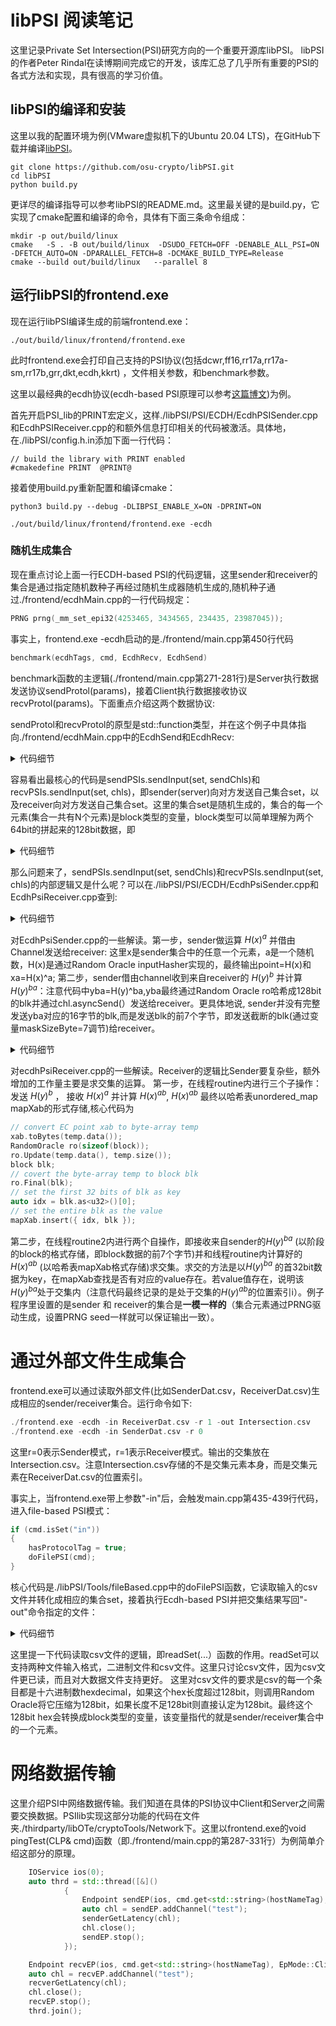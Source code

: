 # libPSI 阅读笔记

这里记录Private Set Intersection(PSI)研究方向的一个重要开源库libPSI。 libPSI的作者Peter Rindal在读博期间完成它的开发，该库汇总了几乎所有重要的PSI的各式方法和实现，具有很高的学习价值。

## libPSI的编译和安装

这里以我的配置环境为例(VMware虚拟机下的Ubuntu 20.04 LTS)，在GitHub下载并编译[libPSI](https://github.com/osu-crypto/libPSI)。

```
git clone https://github.com/osu-crypto/libPSI.git
cd libPSI
python build.py
```

更详尽的编译指导可以参考libPSI的README.md。这里最关键的是build.py，它实现了cmake配置和编译的命令，具体有下面三条命令组成：

```
mkdir -p out/build/linux
cmake   -S . -B out/build/linux  -DSUDO_FETCH=OFF -DENABLE_ALL_PSI=ON -DFETCH_AUTO=ON -DPARALLEL_FETCH=8 -DCMAKE_BUILD_TYPE=Release 
cmake --build out/build/linux   --parallel 8 
```


## 运行libPSI的frontend.exe

现在运行libPSI编译生成的前端frontend.exe：

```
./out/build/linux/frontend/frontend.exe
```
此时frontend.exe会打印自己支持的PSI协议(包括dcwr,ff16,rr17a,rr17a-sm,rr17b,grr,dkt,ecdh,kkrt) ，文件相关参数，和benchmark参数。

这里以最经典的ecdh协议(ecdh-based PSI原理可以参考[这篇博文](https://github.com/davidhoo1988/davidhu.github.io/blob/gh-pages/pages/std_PSI/main.md))为例。

首先开启PSI_lib的PRINT宏定义，这样./libPSI/PSI/ECDH/EcdhPSISender.cpp和EcdhPSIReceiver.cpp的和额外信息打印相关的代码被激活。具体地，在./libPSI/config.h.in添加下面一行代码：

```
// build the library with PRINT enabled
#cmakedefine PRINT  @PRINT@
```

接着使用build.py重新配置和编译cmake：

```
python3 build.py --debug -DLIBPSI_ENABLE_X=ON -DPRINT=ON
```

```
./out/build/linux/frontend/frontend.exe -ecdh
```

### 随机生成集合

现在重点讨论上面一行ECDH-based PSI的代码逻辑，这里sender和receiver的集合是通过指定随机数种子再经过随机生成器随机生成的,随机种子通过./frontend/ecdhMain.cpp的一行代码规定：

```cpp
PRNG prng(_mm_set_epi32(4253465, 3434565, 234435, 23987045));
```

事实上，frontend.exe -ecdh启动的是./frontend/main.cpp第450行代码

```cpp
benchmark(ecdhTags, cmd, EcdhRecv, EcdhSend)
```

benchmark函数的主逻辑(./frontend/main.cpp第271-281行)是Server执行数据发送协议sendProtol(params)，接着Client执行数据接收协议recvProtol(params)。下面重点介绍这两个数据协议:

sendProtol和recvProtol的原型是std::function类型，并在这个例子中具体指向./frontend/ecdhMain.cpp中的EcdhSend和EcdhRecv:

<details><summary>代码细节</summary>
<p>
    
```cpp
./frontend/ecdhMain.cpp
	
void EcdhSend(LaunchParams& params)
{
    PRNG prng(_mm_set_epi32(4253465, 3434565, 234435, 23987045));

    for (auto setSize : params.mNumItems)
    {
        for (auto numThreads : params.mNumThreads)
        {
            auto sendChls = params.getChannels(numThreads);
            std::vector<block> set(setSize);
            prng.get(set.data(), set.size());
            EcdhPsiSender sendPSIs;

            ...
            
            sendPSIs.sendInput(set, sendChls);
        }
    }
}

void EcdhRecv(LaunchParams& params)
{
    PRNG prng(_mm_set_epi32(4253465, 3434565, 234435, 23987045));
    for (auto setSize : params.mNumItems)
    {
        for (auto numThreads : params.mNumThreads)
        {
            auto chls = params.getChannels(numThreads);
            std::vector<block> set(setSize);
            prng.get(set.data(), set.size());
            EcdhPsiReceiver recvPSIs;

            ...

            recvPSIs.sendInput(set, chls);
        }
    }
}
```
    
</p>
</details>
    
容易看出最核心的代码是sendPSIs.sendInput(set, sendChls)和recvPSIs.sendInput(set, chls)，即sender(server)向对方发送自己集合set，以及receiver向对方发送自己集合set。这里的集合set是随机生成的，集合的每一个元素(集合一共有N个元素)是block类型的变量，block类型可以简单理解为两个64bit的拼起来的128bit数据，即
<details><summary>代码细节</summary>
<p>
    
```cpp
./thirdparty/libOTe/cryptoTools/cryptoTools/Common/block.h
	
namespace osuCrypto
{
    struct alignas(16) block
    {

        std::uint64_t mData[2];

        block() = default;
        block(const block&) = default;
        block(uint64_t x1, uint64_t x0)
        {

            as<uint64_t>()[0] = x0;
            as<uint64_t>()[1] = x1;
        };

        block(char e15, char e14, char e13, char e12, char e11, char e10, char e9, char e8, char e7, char e6, char e5, char e4, char e3, char e2, char e1, char e0)
        {


            as<char>()[0] = e0;
            as<char>()[1] = e1;
            as<char>()[2] = e2;
            as<char>()[3] = e3;
            as<char>()[4] = e4;
            as<char>()[5] = e5;
            as<char>()[6] = e6;
            as<char>()[7] = e7;
            as<char>()[8] = e8;
            as<char>()[9] = e9;
            as<char>()[10] = e10;
            as<char>()[11] = e11;
            as<char>()[12] = e12;
            as<char>()[13] = e13;
            as<char>()[14] = e14;
            as<char>()[15] = e15;

        }


        template<typename T>
        typename std::enable_if<
            std::is_standard_layout<T>::value&&
            std::is_trivial<T>::value &&
            (sizeof(T) <= 16) &&
            (16 % sizeof(T) == 0)
            ,
            std::array<T, 16 / sizeof(T)>&
        >::type as()
        {
            return *(std::array<T, 16 / sizeof(T)>*)this;
        }

        template<typename T>
        typename std::enable_if<
            std::is_standard_layout<T>::value&&
            std::is_trivial<T>::value &&
            (sizeof(T) <= 16) &&
            (16 % sizeof(T) == 0)
            ,
            const std::array<T, 16 / sizeof(T)>&
        >::type as() const
        {
            return *(const std::array<T, 16 / sizeof(T)>*)this;
        }

        ...

    }
}
```

 </p>
</details>

 那么问题来了，sendPSIs.sendInput(set, sendChls)和recvPSIs.sendInput(set, chls)的内部逻辑又是什么呢？可以在./libPSI/PSI/ECDH/EcdhPsiSender.cpp和EcdhPsiReceiver.cpp查到:

<details><summary>代码细节</summary>
<p>
    
```cpp
./libPSI/PSI/ECDH/EcdhPsiSender.cpp
	
void EcdhPsiSender::sendInput(std::vector<block>& inputs, span<Channel> chls)
{


    //u64 theirInputSize = inputs.size();

	u64 maskSizeByte = u64(40 + 2*log2(inputs.size())+7) / 8;

    //std::vector<PRNG> thrdPrng(chls.size());
    //for (u64 i = 0; i < thrdPrng.size(); i++)
    //    thrdPrng[i].SetSeed(mPrng.get<block>());

    auto RsSeed = mPrng.get<block>();

	std::vector<std::vector<u8>> sendBuff2(chls.size());

    auto routine = [&](u64 t)
    {
        u64 inputStartIdx = inputs.size() * t / chls.size();
        u64 inputEndIdx = inputs.size() * (t + 1) / chls.size();
        u64 subsetInputSize = inputEndIdx - inputStartIdx;


        auto& chl = chls[t];
        //auto& prng = thrdPrng[t];

        using Curve = REllipticCurve;
        using Point = REccPoint;
        //using Brick = REccPoint;
        using Number = REccNumber;
        Curve curve;


      
        RandomOracle inputHasher(sizeof(block));
		Number a(curve);
		Point xa(curve), point(curve), yb(curve), yba(curve);
        a.randomize(RsSeed);

		std::vector<u8> sendBuff(xa.sizeBytes() * subsetInputSize);
		auto sendIter = sendBuff.data();
		sendBuff2[t].resize(maskSizeByte * subsetInputSize);
		auto sendIter2 = sendBuff2[t].data();

		std::vector<u8> recvBuff(yb.sizeBytes() * subsetInputSize);
        std::vector<u8> temp(yba.sizeBytes());

		//send H(x)^a
        for (u64 i = inputStartIdx ; i < inputEndIdx; ++i)
        {
            block seed;
            inputHasher.Reset();
            inputHasher.Update(inputs[i]);
            inputHasher.Final(seed);

			point.randomize(seed);
            //std::cout << "sp  " << point << "  " << toBlock(hashOut) << std::endl;

			xa = (point * a);

			xa.toBytes(sendIter);
			sendIter += xa.sizeBytes();
        }
		chl.asyncSend(std::move(sendBuff));


		//recv H(y)^b
		chl.recv(recvBuff);
		auto recvIter = recvBuff.data();

		//send H(y)^b^a
        for (u64 i = inputStartIdx; i < inputEndIdx;i++)
        {
			yb.fromBytes(recvIter); recvIter += yb.sizeBytes();
			yba = yb*a;

            
            yba.toBytes(temp.data());
            RandomOracle ro(sizeof(block));
            ro.Update(temp.data(), temp.size());
            block blk;
            ro.Final(blk);
            memcpy(sendIter2, &blk, maskSizeByte);

			sendIter2 += maskSizeByte;
        }
		//std::cout << "dones send H(y)^b^a" << std::endl;

    };


    std::vector<std::thread> thrds(chls.size());
    for (u64 i = 0; i < u64(chls.size()); ++i)
    {
        thrds[i] = std::thread([=] {
            routine(i);
        });
    }


    for (auto& thrd : thrds)
        thrd.join();

	for (u64 i = 0; i < u64(chls.size()); ++i)
	{
		thrds[i] = std::thread([=] {
			auto& chl = chls[i];
			chl.asyncSend(std::move(sendBuff2[i]));
		});
	}


	for (auto& thrd : thrds)
		thrd.join();

	//std::cout << "S done" << std::endl;

}
``` 
    
</p>
</details>
	
对EcdhPsiSender.cpp的一些解读。第一步，sender做运算 $H(x)^a$ 并借由Channel发送给receiver: 这里x是sender集合中的任意一个元素，a是一个随机数，H(x)是通过Random Oracle inputHasher实现的，最终输出point=H(x)和 xa=H(x)^a; 第二步，sender借由channel收到来自receiver的 $H(y)^b$ 并计算 $H(y)^{ba}$：注意代码中yba=H(y)^ba,yba最终通过Random Oracle ro哈希成128bit的blk并通过chl.asyncSend(）发送给receiver。更具体地说, sender并没有完整发送yba对应的16字节的blk,而是发送blk的前7个字节，即发送截断的blk(通过变量maskSizeByte=7调节)给receiver。

	
<details><summary>代码细节</summary>
<p>
    
```cpp	
./libPSI/PSI/ECDH/EcdhPsiReceiver.cpp
	
void EcdhPsiReceiver::sendInput(
    span<block> inputs,
    span<Channel> chls)
{
    //std::vector<PRNG> thrdPrng(chls.size());
    //for (u64 i = 0; i < thrdPrng.size(); i++)
    //    thrdPrng[i].SetSeed(mPrng.get<block>());


	std::vector<block> thrdPrngBlock(chls.size());
	std::vector<std::vector<u64>> localIntersections(chls.size() - 1);

	u64 maskSizeByte = u64(40 + 2*log2(inputs.size()) + 7) / 8;

    auto RcSeed = mPrng.get<block>();

	std::unordered_map<u32, block> mapXab;
	mapXab.reserve(inputs.size());


	auto routine = [&](u64 t)
	{
		u64 inputStartIdx = inputs.size() * t / chls.size();
		u64 inputEndIdx = inputs.size() * (t + 1) / chls.size();
		u64 subsetInputSize = inputEndIdx - inputStartIdx;


		auto& chl = chls[t];
		//auto& prng = thrdPrng[t];
		u8 hashOut[RandomOracle::HashSize];
        RandomOracle inputHasher;

		std::vector<u8> sendBuff(yb.sizeBytes() * subsetInputSize);
		auto sendIter = sendBuff.data();

		std::vector<u8> recvBuff(xa.sizeBytes() * subsetInputSize);
		std::vector<u8> recvBuff2(xab.sizeBytes() * subsetInputSize);

	//	std::cout << "send H(y)^b" << std::endl;

		//send H(y)^b
		for (u64 i = inputStartIdx; i < inputEndIdx; ++i)
		{

			inputHasher.Reset();
			inputHasher.Update(inputs[i]);
			inputHasher.Final(hashOut);

			point.randomize(toBlock(hashOut));
			//std::cout << "sp  " << point << "  " << toBlock(hashOut) << std::endl;

			yb = (point * b);

			yb.toBytes(sendIter);
			sendIter += yb.sizeBytes();
		}
		chl.asyncSend(std::move(sendBuff));


		//recv H(x)^a
		//std::cout << "recv H(x)^a" << std::endl;

		chl.recv(recvBuff);
		auto recvIter = recvBuff.data();

		//compute H(x)^a^b as map
		//std::cout << "compute H(x)^a^b " << std::endl;

		for (u64 i = inputStartIdx; i < inputEndIdx;i++)
		{
			xa.fromBytes(recvIter); recvIter += xa.sizeBytes();
			xab = xa*b;
			
			xab.toBytes(temp.data());

            RandomOracle ro(sizeof(block));
            ro.Update(temp.data(), temp.size());
            block blk;
            ro.Final(blk);
			auto idx = blk.as<u32>()[0];

            mapXab.insert({ idx, blk });

		}
	};


    std::vector<std::thread> thrds(chls.size());
    for (u64 i = 0; i < u64(chls.size()); ++i)
    {
        thrds[i] = std::thread([=] {
            routine(i);
        });
    }


	for (auto& thrd : thrds)
		thrd.join();

	auto routine2 = [&](u64 t)
	{
		u64 inputStartIdx = inputs.size() * t / chls.size();
		u64 inputEndIdx = inputs.size() * (t + 1) / chls.size();
		u64 subsetInputSize = inputEndIdx - inputStartIdx;


		auto& chl = chls[t];


		std::vector<u8> recvBuff2(maskSizeByte * subsetInputSize);

		//recv H(y)^b^a
		chl.recv(recvBuff2);
		auto recvIter2 = recvBuff2.data();

		for (u64 i = inputStartIdx; i < inputEndIdx; i++)
		{

			auto& idx_yba = *(u32*)(recvIter2);

			auto id = mapXab.find(idx_yba);
			if (id != mapXab.end()) {

				//std::cout << "id->first[" << i << "] " << toBlock(id->first) << std::endl;

				if (memcmp(recvIter2, &id->second, maskSizeByte) == 0)
				{
					//std::cout << "intersection item----------" << i << std::endl;
					if (t == 0)
						mIntersection.emplace_back(i);
					else
						localIntersections[t - 1].emplace_back(i);
				}
			}
			recvIter2 += maskSizeByte;

		}
		//std::cout << "done" << std::endl;

	};


	for (u64 i = 0; i < u64(chls.size()); ++i)
	{
		thrds[i] = std::thread([=] {
			routine2(i);
		});
	}

	for (auto& thrd : thrds)
		thrd.join();

	u64 extraSize = 0;

	for (u64 i = 0; i < thrds.size()-1; ++i)
		extraSize += localIntersections[i].size();

	mIntersection.reserve(mIntersection.size() + extraSize);
	for (u64 i = 0; i < thrds.size()-1; ++i)
	{
		mIntersection.insert(mIntersection.end(), localIntersections[i].begin(), localIntersections[i].end());
	}


}
	
``` 
    
</p>
</details>	

对ecdhPsiReceiver.cpp的一些解读。Receiver的逻辑比Sender要复杂些，额外增加的工作量主要是求交集的运算。
第一步，在线程routine内进行三个子操作：发送 $H(y)^b$ ， 接收 $H(x)^a$ 并计算 $H(x)^{ab}$, $H(x)^{ab}$ 最终以哈希表unordered_map mapXab的形式存储,核心代码为
	
```cpp 
// convert EC point xab to byte-array temp
xab.toBytes(temp.data());
RandomOracle ro(sizeof(block));
ro.Update(temp.data(), temp.size());
block blk;
// covert the byte-array temp to block blk
ro.Final(blk);
// set the first 32 bits of blk as key
auto idx = blk.as<u32>()[0];
// set the entire blk as the value
mapXab.insert({ idx, blk });
``` 

第二步，在线程routine2内进行两个自操作，即接收来自sender的$H(y)^{ba}$ (以阶段的block的格式存储，即block数据的前7个字节)并和线程routine内计算好的 $H(x)^{ab}$ (以哈希表mapXab格式存储)求交集。求交的方法是以$H(y)^{ba}$ 的首32bit数据为key，在mapXab查找是否有对应的value存在。若value值存在，说明该$H(y)^{ba}$处于交集内（注意代码最终记录的是处于交集的$H(y)^{ab}$的位置索引i）。例子程序里设置的是sender 和 receiver的集合是**一模一样的**（集合元素通过PRNG驱动生成，设置PRNG seed一样就可以保证输出一致）。

	
# 通过外部文件生成集合
frontend.exe可以通过读取外部文件(比如SenderDat.csv，ReceiverDat.csv)生成相应的sender/receiver集合。运行命令如下:

```cpp
./frontend.exe -ecdh -in ReceiverDat.csv -r 1 -out Intersection.csv	
./frontend.exe -ecdh -in SenderDat.csv -r 0
``` 
这里r=0表示Sender模式，r=1表示Receiver模式。输出的交集放在Intersection.csv。注意Intersection.csv存储的不是交集元素本身，而是交集元素在ReceiverDat.csv的位置索引。

事实上，当frontend.exe带上参数"-in"后，会触发main.cpp第435-439行代码，进入file-based PSI模式：
	
```cpp
if (cmd.isSet("in"))
{
	hasProtocolTag = true;
	doFilePSI(cmd);
}
```	

核心代码是./libPSI/Tools/fileBased.cpp中的doFilePSI函数，它读取输入的csv文件并转化成相应的集合set，接着执行Ecdh-based PSI并把交集结果写回"-out"命令指定的文件：

<details><summary>代码细节</summary>
<p>
    
```cpp	
./libPSI/Tools/fileBased.cpp

void doFilePSI(const CLP& cmd)
{
	try {
		auto path = cmd.get<std::string>("in");
		auto outPath = cmd.getOr<std::string>("out", path + ".out");
		bool debug = cmd.isSet("debug");

		FileType ft = FileType::Unspecified;
		if (cmd.isSet("csv")) ft = FileType::Csv;
		if (ft == FileType::Unspecified)
		{
			if (hasSuffix(path, ".csv"))
				ft = FileType::Csv;
		}

		// read csv file to get set content
		std::vector<block> set = readSet(path, ft, debug);

		u64 statSetParam = cmd.getOr("ssp", 40);
		auto ip = cmd.getOr<std::string>("ip", "localhost:1212");
		auto r = (Role)cmd.getOr<int>("r", 2);

		auto isServer = cmd.getOr<int>("server", (int)r);


		auto mode = isServer ? SessionMode::Server : SessionMode::Client;
		IOService ios;
		Session ses(ios, ip, mode);
		Channel chl = ses.addChannel();

		...

		if (cmd.isSet("ecdh"))
		{
#ifdef ENABLE_ECDH_PSI
			padSmallSet(set, theirSize, cmd);

			// if it is a sender, performs as sender
			if (r == Role::Sender)
			{
				EcdhPsiSender sender;
				sender.init(set.size(), statSetParam, sysRandomSeed());
				sender.sendInput(set, span<Channel>{&chl, 1});
			}
			// if it is a receiver, performs as receiver, finanly write
			// the content of intersection to outPath
			else
			{
				EcdhPsiReceiver recver;
				recver.init(set.size(), statSetParam, sysRandomSeed());
				recver.sendInput(set, span<Channel>{&chl, 1});
				writeOutput(outPath, ft, recver.mIntersection);
			}
#else 
			throw std::runtime_error("ENABLE_ECDH_PSI not defined.");
#endif
		}
		else
		{
			throw std::runtime_error("Please add one of the protocol flags, -kkrt, -rr17a, -ecdh");
		}

	}
	catch (std::exception& e)
	{
		std::cout << Color::Red << "Exception: " << e.what() << std::endl << Color::Default;

		std::cout << "Try adding command line argument -debug" << std::endl;
	}
}

``` 
    
</p>
</details>	
	
这里提一下代码读取csv文件的逻辑，即readSet(...）函数的作用。readSet可以支持两种文件输入格式，二进制文件和csv文件。这里只讨论csv文件，因为csv文件更已读，而且对大数据文件支持更好。
这里对csv文件的要求是csv的每一个条目都是十六进制数hexdecimal，如果这个hex长度超过128bit，则调用Random Oracle将它压缩为128bit，如果长度不足128bit则直接认定为128bit。最终这个128bit hex会转换成block类型的变量，该变量指代的就是sender/receiver集合中的一个元素。
	
# 网络数据传输
	
这里介绍PSI中网络数据传输。我们知道在具体的PSI协议中Client和Server之间需要交换数据。PSIlib实现这部分功能的代码在文件夹./thirdparty/libOTe/cryptoTools/Network下。这里以frontend.exe的void pingTest(CLP& cmd)函数（即./frontend/main.cpp的第287-331行）为例简单介绍这部分的原理。
	
```cpp
	IOService ios(0);
	auto thrd = std::thread([&]()
			{
				Endpoint sendEP(ios, cmd.get<std::string>(hostNameTag), EpMode::Server, "pringTest");
				auto chl = sendEP.addChannel("test");
				senderGetLatency(chl);
				chl.close();
				sendEP.stop();
			});

	Endpoint recvEP(ios, cmd.get<std::string>(hostNameTag), EpMode::Client, "pringTest");
	auto chl = recvEP.addChannel("test");
	recverGetLatency(chl);
	chl.close();
	recvEP.stop();
	thrd.join();
```
	
